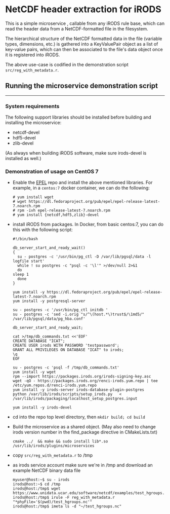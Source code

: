 # NetCDF header extraction for iRODS

This is a simple microservice , callable from any iRODS rule base, which can read the header data 
from a NetCDF-formatted file in the filesystem. 

The hierarchical structure of the NetCDF formatted
data in the file (variable types, dimensions, etc.) is gathered into a KeyValuePair object as a list
of key-value pairs, which can then be associated to the file's data object once it is registered into iRODS.

The above use-case is codified in the demonstration script `src/reg_with_metadata.r`.



## Running the microservice demonstration script
----

### System requirements 

The following support libraries should be installed before building and installing the microservice:

   - netcdf-devel
   - hdf5-devel
   - zlib-devel

(As always when building iRODS software, make sure irods-devel is installed as well.)

### Demonstration of usage on CentOS 7

   - Enable the [EPEL](https://fedoraproject.org/wiki/EPEL) repo and install the above mentioned libraries.
     For example, in a `centos:7` docker container, we can do the following:
     ```
     # yum install wget
     # wget https://dl.fedoraproject.org/pub/epel/epel-release-latest-7.noarch.rpm
     # rpm -ivh epel-release-latest-7.noarch.rpm
     # yum install {netcdf,hdf5,zlib}-devel
     ```
   - install iRODS from packages.  In Docker, from basic centos:7, you can do this with the following script:
     ```
     #!/bin/bash

     db_server_start_and_ready_wait() 
     {
       su - postgres -c '/usr/bin/pg_ctl -D /var/lib/pgsql/data -l logfile start'
       while ! su postgres -c "psql -c '\l'" >/dev/null 2>&1
       do
	 sleep 1
       done 
     }

     yum install -y https://dl.fedoraproject.org/pub/epel/epel-release-latest-7.noarch.rpm 
     yum install -y postgresql-server 

     su - postgres -c '/usr/bin/pg_ctl initdb ' 
     su - postgres -c 'sed -i.orig "s/^\(host.*\)trust$/\1md5/" /var/lib/pgsql/data/pg_hba.conf'

     db_server_start_and_ready_wait;

     cat >/tmp/db_commands.txt <<'EOF'
     CREATE DATABASE "ICAT";
     CREATE USER irods WITH PASSWORD 'testpassword';
     GRANT ALL PRIVILEGES ON DATABASE "ICAT" to irods;
     \q
     EOF

     su - postgres -c 'psql -f /tmp/db_commands.txt'
     yum install -y wget
     rpm --import https://packages.irods.org/irods-signing-key.asc
     wget -qO - https://packages.irods.org/renci-irods.yum.repo | tee /etc/yum.repos.d/renci-irods.yum.repo
     yum install -y irods-server irods-database-plugin-postgres
     python /var/lib/irods/scripts/setup_irods.py   < /var/lib/irods/packaging/localhost_setup_postgres.input
     
     yum install -y irods-devel
     ```

   - cd into the repo top level directory, then `mkdir build; cd build`
   - Build the microservice as a shared object. (May also need to change irods version number in the find_package directive in 
     CMakeLists.txt)
     ```
     cmake ../  && make && sudo install lib*.so /usr/lib/irods/plugins/microservices
     ```
   - copy `src/reg_with_metadata.r` to /tmp
   - as irods service account make sure we're in /tmp and download an example NetCDF binary data file
     ```
     myuser@host:~$ su - irods
     irods@host:~$ cd /tmp
     irods@host:/tmp$ wget https://www.unidata.ucar.edu/software/netcdf/examples/test_hgroups.nc
     irods@host:/tmp$ irule -F reg_with_metadata.r "*phyFile='$(pwd)/test_hgroups.nc'"
     irods@host:/tmp$ imeta ls -d "~/test_hgroups.nc"
     ```
